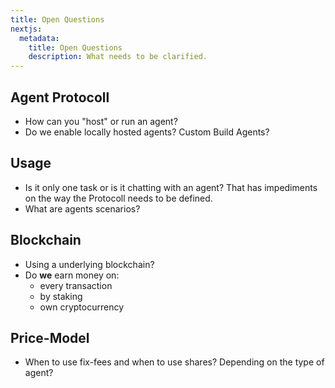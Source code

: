 ```yaml
---
title: Open Questions
nextjs:
  metadata:
    title: Open Questions
    description: What needs to be clarified.
---
```


## Agent Protocoll

- How can you "host" or run an agent?
- Do we enable locally hosted agents? Custom Build Agents?

## Usage

- Is it only one task or is it chatting with an agent? That has impediments on the way the Protocoll needs to be defined.
- What are agents scenarios?

## Blockchain

- Using a underlying blockchain?
- Do **we** earn money on:
  - every transaction
  - by staking
  - own cryptocurrency

## Price-Model

- When to use fix-fees and when to use shares? Depending on the type of agent?
